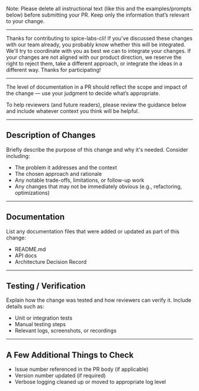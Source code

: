 
Note: Please delete all instructional text (like this and the examples/prompts below) before submitting your PR. Keep only the information that’s relevant to your change.

---

Thanks for contributing to spice-labs-cli! If you've discussed these changes with our team already, you probably know whether this will be integrated. We'll try to coordinate with you as best we can to integrate your changes. If your changes are not aligned with our product direction, we reserve the right to reject them, take a different approach, or integrate the ideas in a different way. Thanks for participating!

---

The level of documentation in a PR should reflect the scope and impact of the change — use your judgment to decide what’s appropriate.

To help reviewers (and future readers), please review the guidance below and include whatever context you think will be helpful.

---

## Description of Changes

Briefly describe the purpose of this change and why it's needed. Consider including:
- The problem it addresses and the context
- The chosen approach and rationale
- Any notable trade-offs, limitations, or follow-up work
- Any changes that may not be immediately obvious (e.g., refactoring, optimizations)

---

## Documentation

List any documentation files that were added or updated as part of this change:
- README.md 
- API docs
- Architecture Decision Record

---

## Testing / Verification

Explain how the change was tested and how reviewers can verify it. Include details such as:
- Unit or integration tests
- Manual testing steps
- Relevant logs, screenshots, or recordings

---

## A Few Additional Things to Check

- Issue number referenced in the PR body (if applicable)
- Version number updated (if required)
- Verbose logging cleaned up or moved to appropriate log level